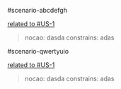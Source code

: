 #scenario-abcdefgh

[related to #US-1](user-stories-lexico-visualizator.md#us-1)  

> nocao: dasda
> constrains: adas

#scenario-qwertyuio

[related to #US-1](user-stories-lexico-visualizator.md#us-1)  

> nocao: dasda
> constrains: adas
